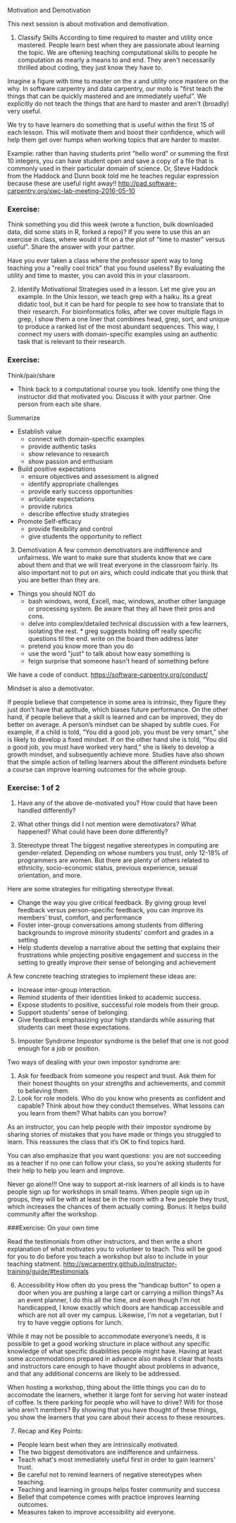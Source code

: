 Motivation and Demotivation

This next session is about motivation and demotivation.

1. Classify Skills According to time required to master and utility once mastered. 
People learn best when they are passionate about learning the topic. We are oftening teaching computational skills to people he computation as mearly a means to and end. They aren't necessarily thrilled about coding, they just know they have to. 

Imagine a figure with time to master on the x and utility once mastere on the why. In software carpentry and data carpentry, our moto is "first teach the things that can be quickly mastered and are immediately useful". We explicitly do not teach the things that are hard to master and aren't (broadly) very useful. 

We try to have learners do something that is useful within the first 15 of each lesson. This will motivate them and boost their confidence, which will help them get over humps when working topics that are harder to master.

Example: rather than having students print "hello word" or summing the first 10 integers, you can have student open and save a copy of a file that is commonly used in their particular domain of science. Or, Steve Haddock from the Haddock and Dunn book told me he teaches regular expression because these are useful right away!!  http://pad.software-carpentry.org/swc-lab-meeting-2016-05-10 

### Exercise: 
Think something you did this week (wrote a function, bulk downloaded data, did some stats in R, forked a repo)? If you were to use this an an exercise in class, where would it fit on a the plot of "time to master" versus useful". Share the answer with your partner. 

Have you ever taken a class where the professor spent way to long teaching you a "really cool trick" that you found useless? By evaluating the utility and time to master, you can avoid this in your classroom.


2. Identify Motivational Strategies used in a lesson.
Let me give you an example. In the Unix lesson, we teach grep with a haiku. Its a great didatic tool, but it can be hard for people to see how to translate that to their research. For bioinformatics folks, after we cover multiple flags in grep, I show them a one liner that combines head, grep, sort, and unique to produce a ranked list of the most abundant sequences. This way, I connect my users with domain-specific examples using an authentic task that is relevant to their research.  

### Exercise: 
Think/pair/share
- Think back to a computational course you took. Identify one thing the instructor did that motivated you. Discuss it with your partner. One person from each site share.


Summarize
- Establish value
	- connect with domain-specific examples
	- provide authentic tasks
	- show relevance to research
	- show passion and enthusiam
- Build positive expectations
	- ensure objectives and assessment is aligned
	- identify appropriate challenges
	- provide early success opportunities
	- articulate expectations
	- provide rubrics
	- describe effective study strategies
- Promote Self-efficacy
	- provide flexibility and control
	- give students the opportunity to reflect	
	
	

3. Demotivation
A few common demotivators are indifference and unfairness. We want to make sure that students know that we care about them and that we will treat everyone in the classroom fairly.  Its also important not to put on airs, which could indicate that you think that you are better than they are. 

- Things you should NOT do
	- bash windows, word, Excell, mac, windows, another other language or processing system. Be aware that they all have their pros and cons. 
	- delve into complex/detailed technical discussion with a few learners, isolating the rest.  * greg suggests holding off really specific questions til the end. write on the board then address later
	- pretend you know more than you do
	- use the word "just" to talk about how easy something is
	- feign surprise that someone hasn't heard of something before

We have a code of conduct. https://software-carpentry.org/conduct/	


Mindset is also a demotivator.

If people believe that competence in some area is intrinsic, they figure they just don’t have that aptitude, which biases future performance. On the other hand, if people believe that a skill is learned and can be improved, they do better on average. A person’s mindset can be shaped by subtle cues. For example, if a child is told, “You did a good job, you must be very smart,” she is likely to develop a fixed mindset. If on the other hand she is told, “You did a good job, you must have worked very hard,” she is likely to develop a growth mindset, and subsequently achieve more. Studies have also shown that the simple action of telling learners about the different mindsets before a course can improve learning outcomes for the whole group. 
	
### Exercise: 1 of 2
1. Have any of the above de-motivated you? How could that have been handled differently?
2. What other things did I not mention were demotivators? What happened? What could have been done differently?	


4. Stereotype threat
The biggest negative stereotypes in computing are gender-related. Depending on whose numbers you trust, only 12-18% of programmers are women. But there are plenty of others related to ethnicity, socio-economic status, previous experience, sexual orientation, and more. 

Here are some strategies for mitigating stereotype threat.
- Change the way you give critical feedback. By giving group level feedback versus person-specific feedback, you can improve its members’ trust, comfort, and performance 
- Foster inter-group conversations among students from differing backgrounds to improve minority students’ comfort and grades in a setting
- Help students develop a narrative about the setting that explains their frustrations while projecting positive engagement and success in the setting to greatly improve their sense of belonging and achievement

A few concrete teaching strategies  to implement these ideas are:
 - Increase inter-group interaction.
 - Remind students of their identities linked to academic success.
 - Expose students to positive, successful role models from their group.
 - Support students’ sense of belonging.
 - Give feedback emphasizing your high standards while assuring that students can meet those expectations.
 
 
 
5. Imposter Syndrome
Impostor syndrome is the belief that one is not good enough for a job or position.

Two ways of dealing with your own impostor syndrome are:
1. Ask for feedback from someone you respect and trust. Ask them for their honest thoughts on your strengths and achievements, and commit to believing them.
2. Look for role models. Who do you know who presents as confident and capable? Think about how they conduct themselves. What lessons can you learn from them? What habits can you borrow? 

As an instructor, you can help people with their impostor syndrome by sharing stories of mistakes that you have made or things you struggled to learn. This reassures the class that it’s OK to find topics hard.

You can also emphasize that you want questions: you are not succeeding as a teacher if no one can follow your class, so you’re asking students for their help to help you learn and improve. 

Never go alone!!! One way to support at-risk learners of all kinds is to have people sign up for workshops in small teams. When people sign up in groups, they will be with at least be in the room with a few people they trust, which increases the chances of them actually coming. Bonus: It helps build community after the workshop.

###Exercise: On your own time 

Read the testimonials from other instructors, and then write a short explanation of what motivates you to volunteer to teach. This will be good for you to do before you teach a workshop but also to include in your teaching statment. http://swcarpentry.github.io/instructor-training/guide/#testimonials


6. Accessibility
How often do you press the "handicap button" to open a door when you are pushing a large cart or carrying a million things? As an event planner, I do this all the time, and even though I'm not handicapped, I know exactly which doors are handicap accessible and which are not all over my campus.  Likewise, I'm not a vegetarian, but I try to have veggie options for lunch. 

While it may not be possible to accommodate everyone’s needs, it is possible to get a good working structure in place without any specific knowledge of what specific disabilities people might have. Having at least some accommodations prepared in advance also makes it clear that hosts and instructors care enough to have thought about problems in advance, and that any additional concerns are likely to be addressed.

When hosting a workshop, thing about the little things you can do to accomodate the learners, whether it large font for serving hot water instead of coffee. Is there parking for people who will have to drive? Wifi for those who aren't members? By showing that you have thought of these things, you show the learners that you care about their access to these resources. 



7. Recap and Key Points:
- People learn best when they are intrinsically motivated.
- The two biggest demotivators are indifference and unfairness.
- Teach what's most immediately useful first in order to gain learners' trust.
- Be careful not to remind learners of negative stereotypes when teaching.
- Teaching and learning in groups helps foster community and success
- Belief that competence comes with practice improves learning outcomes.
- Measures taken to improve accessibility aid everyone.

